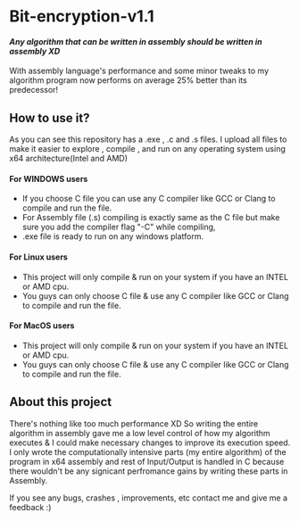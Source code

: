 # Bit-encryption-v1.1
#### _Any algorithm that can be written in assembly should be written in assembly XD_


With assembly language's performance and some minor tweaks to my algorithm 
program now performs on average 25% better than its predecessor!

## How to use it?
As you can see this repository has a .exe , .c and .s files.
I upload all files to make it easier to explore , compile , and run on any operating system using x64 architecture(Intel and AMD)
#### For WINDOWS users
- If you choose C file you can use any C compiler like GCC or Clang to compile and run the file.
- For Assembly file (.s) compiling is exactly same as the C file but make sure you add the compiler flag "-C" while compiling,
- .exe file is ready to run on any windows platform.
#### For Linux users
- This project will only compile & run on your system if you have an INTEL or AMD cpu.
- You guys can only choose C file & use any C compiler like GCC or Clang to compile and run the file.
#### For MacOS users
- This project will only compile & run on your system if you have an INTEL or AMD cpu.
- You guys can only choose C file & use any C compiler like GCC or Clang to compile and run the file.

## About this project
There's nothing like too much performance XD
So writing the entire algorithm in assembly gave me a low level control of how my algorithm executes & I could make necessary changes to improve its execution speed.
I only wrote the computationally intensive parts (my entire algorithm) of the program in x64 assembly and rest of Input/Output is handled in C because there wouldn't be any signicant perfromance gains by writing these parts in Assembly.

If you see any bugs, crashes , improvements, etc contact me and give me a feedback :)

